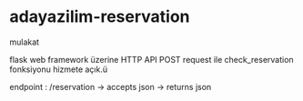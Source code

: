 # adayazilim-reservation
mulakat



flask web framework üzerine HTTP API
POST request ile check_reservation fonksiyonu hizmete açık.ü

endpoint : /reservation -> accepts json -> returns json
